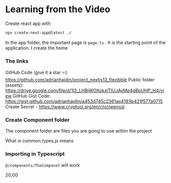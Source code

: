 # Learning from the Video

Create react app with

```bash
npx create-next-app@latest ./
```
In the app folder, the important page is `page.ts` . 
It is the starting point of the application. I create the home

### The links 
GitHub Code (give it a star ⭐): https://github.com/adrianhajdin/project_nextjs13_flexibble
Public folder (assets): https://drive.google.com/file/d/1l3_LHBjWOXokxlTIUJAyMp4gBoUHP_H4/view
GitHub Gist Code: https://gist.github.com/adrianhajdin/a453d745c2361ae4183b421f577a0715
Create Secret - https://www.cryptool.org/en/cto/openssl


### Create Component folder
The component folder are files you are going to use within the project

What is common.types.js means


### Importing in Typescript

`@/components/TheComponet` will work

20;00

